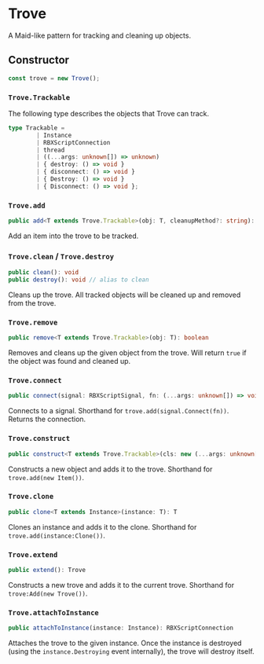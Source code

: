 # Trove

A Maid-like pattern for tracking and cleaning up objects.

## Constructor

```ts
const trove = new Trove();
```

### `Trove.Trackable`
The following type describes the objects that Trove can track.
```ts
type Trackable =
		| Instance
		| RBXScriptConnection
		| thread
		| ((...args: unknown[]) => unknown)
		| { destroy: () => void }
		| { disconnect: () => void }
		| { Destroy: () => void }
		| { Disconnect: () => void };
```

### `Trove.add`
```ts
public add<T extends Trove.Trackable>(obj: T, cleanupMethod?: string): T
```
Add an item into the trove to be tracked.

### `Trove.clean` / `Trove.destroy`
```ts
public clean(): void
public destroy(): void // alias to clean
```
Cleans up the trove. All tracked objects will be cleaned up and removed from the trove.

### `Trove.remove`
```ts
public remove<T extends Trove.Trackable>(obj: T): boolean
```
Removes and cleans up the given object from the trove. Will
return `true` if the object was found and cleaned up.

### `Trove.connect`
```ts
public connect(signal: RBXScriptSignal, fn: (...args: unknown[]) => void): RBXScriptConnection
```
Connects to a signal. Shorthand for `trove.add(signal.Connect(fn))`. Returns the connection.

### `Trove.construct`
```ts
public construct<T extends Trove.Trackable>(cls: new (...args: unknown[]) => T, ...args: unknown[]): T
```
Constructs a new object and adds it to the trove. Shorthand for `trove.add(new Item())`.

### `Trove.clone`
```ts
public clone<T extends Instance>(instance: T): T
```
Clones an instance and adds it to the clone. Shorthand for `trove.add(instance:Clone())`.

### `Trove.extend`
```ts
public extend(): Trove
```
Constructs a new trove and adds it to the current trove. Shorthand for `trove:Add(new Trove())`.

### `Trove.attachToInstance`
```ts
public attachToInstance(instance: Instance): RBXScriptConnection
```
Attaches the trove to the given instance. Once the instance is destroyed (using the `instance.Destroying` event internally), the trove will destroy itself.
